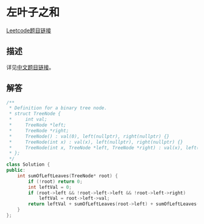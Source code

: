 # 左叶子之和

[Leetcode题目链接](https://leetcode.com/problems/sum-of-left-leaves/description/)

## 描述

详见[中文题目链接](https://leetcode.cn/problems/sum-of-left-leaves/)。

## 解答

```C++
/**
 * Definition for a binary tree node.
 * struct TreeNode {
 *     int val;
 *     TreeNode *left;
 *     TreeNode *right;
 *     TreeNode() : val(0), left(nullptr), right(nullptr) {}
 *     TreeNode(int x) : val(x), left(nullptr), right(nullptr) {}
 *     TreeNode(int x, TreeNode *left, TreeNode *right) : val(x), left(left), right(right) {}
 * };
 */
class Solution {
public:
    int sumOfLeftLeaves(TreeNode* root) {
        if (!root) return 0;
        int leftVal = 0;
        if (root->left && !root->left->left && !root->left->right)
            leftVal = root->left->val;
        return leftVal + sumOfLeftLeaves(root->left) + sumOfLeftLeaves(root->right);
    }
};
```
